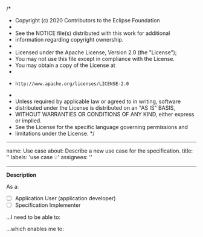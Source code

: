 /*
 * Copyright (c) 2020 Contributors to the Eclipse Foundation
 *
 * See the NOTICE file(s) distributed with this work for additional
 * information regarding copyright ownership.
 *
 * Licensed under the Apache License, Version 2.0 (the "License");
 * You may not use this file except in compliance with the License.
 * You may obtain a copy of the License at
 *
 *     http://www.apache.org/licenses/LICENSE-2.0
 *
 * Unless required by applicable law or agreed to in writing, software
 * distributed under the License is distributed on an "AS IS" BASIS,
 * WITHOUT WARRANTIES OR CONDITIONS OF ANY KIND, either express or implied.
 * See the License for the specific language governing permissions and
 * limitations under the License.
 */
---
name: Use case
about: Describe a new use case for the specification.
title: ''
labels: 'use case :bulb:'
assignees: ''

---

**Description**

As a:

- [ ] Application User (application developer)
- [ ] Specification Implementer

...I need to be able to:

<!-- please provide your use case details here -->

...which enables me to:

<!-- please provide the expected benefit of solving use case here -->
